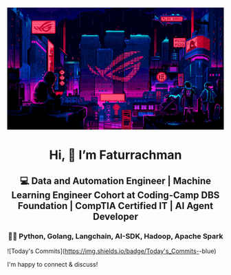 <div align="center">
  
  ![Banner GIF](images/desktop-neon-gaming.gif)

  # Hi, 👋 I’m Faturrachman
  ## 💻 Data and Automation Engineer | Machine Learning Engineer Cohort at Coding-Camp DBS Foundation | CompTIA Certified IT | AI Agent Developer
  ### 👩‍💻 Python, Golang, Langchain, AI-SDK, Hadoop, Apache Spark
</div>

![Today's Commits](https://img.shields.io/badge/Today's_Commits-<!-- TODAY_COMMITS -->-blue)

I'm happy to connect & discuss! 
